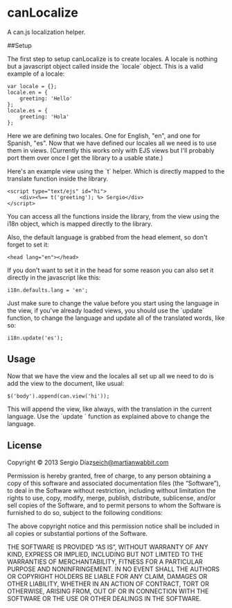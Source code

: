 canLocalize
===========

A can.js localization helper.

##Setup

The first step to setup canLocalize is to create locales. A locale is nothing but a javascript object called inside the ´locale´ object. This is a valid example of a locale:

    var locale = {};
    locale.en = {
        greeting: 'Hello'
    };
    locale.es = {
        greeting: 'Hola'			
    };

Here we are defining two locales. One for English, "en", and one for Spanish, "es". Now that we have defined our locales all we need is to use them in views. (Currently this works only with EJS views but I'll probably port them over once I get the library to a usable state.)

Here's an example view using the ´t´ helper. Which is directly mapped to the translate function inside the library.

    <script type="text/ejs" id="hi">
        <div><%== t('greeting'); %> Sergio</div>
    </script>

You can access all the functions inside the library, from the view using the i18n object, which is mapped directly to the library.

Also, the default language is grabbed from the head element, so don't forget to set it:

    <head lang="en"></head>

If you don't want to set it in the head for some reason you can also set it directly in the javascript like this:

    i18n.defaults.lang = 'en';

Just make sure to change the value before you start using the language in the view, if you've already loaded views, you should use the ´update´ function, to change the language and update all of the translated words, like so:

    i18n.update('es');

## Usage
Now that we have the view and the locales all set up all we need to do is add the view to the document, like usual:

    $('body').append(can.view('hi'));

This will append the view, like always, with the translation in the current language. Use the ´update ´ function as explained above to change the language. 

## License
Copyright © 2013 Sergio Díaz<seich@martianwabbit.com>

Permission is hereby granted, free of charge, to any person obtaining a copy of this software and associated documentation files (the “Software”), to deal in the Software without restriction, including without limitation the rights to use, copy, modify, merge, publish, distribute, sublicense, and/or sell copies of the Software, and to permit persons to whom the Software is furnished to do so, subject to the following conditions:

The above copyright notice and this permission notice shall be included in all copies or substantial portions of the Software.

THE SOFTWARE IS PROVIDED “AS IS”, WITHOUT WARRANTY OF ANY KIND, EXPRESS OR IMPLIED, INCLUDING BUT NOT LIMITED TO THE WARRANTIES OF MERCHANTABILITY, FITNESS FOR A PARTICULAR PURPOSE AND NONINFRINGEMENT. IN NO EVENT SHALL THE AUTHORS OR COPYRIGHT HOLDERS BE LIABLE FOR ANY CLAIM, DAMAGES OR OTHER LIABILITY, WHETHER IN AN ACTION OF CONTRACT, TORT OR OTHERWISE, ARISING FROM, OUT OF OR IN CONNECTION WITH THE SOFTWARE OR THE USE OR OTHER DEALINGS IN THE SOFTWARE.
